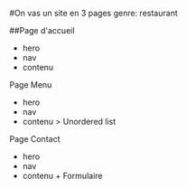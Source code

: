 #On vas un site en 3 pages
genre: restaurant

##Page d'accueil

- hero
- nav
- contenu

Page Menu

- hero
- nav
- contenu > Unordered list

Page Contact

- hero
- nav
- contenu + Formulaire
